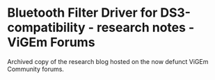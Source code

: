 # Bluetooth Filter Driver for DS3-compatibility - research notes - ViGEm Forums

Archived copy of the research blog hosted on the now defunct ViGEm Community forums.
